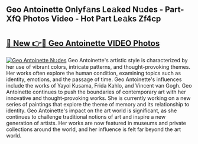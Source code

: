 ## Geo Antoinette Onlyf𝚊ns Le𝚊ked N𝚞des - Part-XfQ Photos Video - Hot Part Le𝚊ks Zf4cp

# <h2><a href="http://ab65884.deff.icu/?id=Geo+Antoinette">🔗 New 👉🔴 Geo Antoinette VIDEO Photos</a></h2>

[![Geo Antoinette N𝚞des](https://i.imgur.com/rIISA9y.gif)](http://ab65884.deff.icu/?id=Geo+Antoinette)
Geo Antoinette's artistic style is characterized by her use of vibrant colors, intricate patterns, and thought-provoking themes. Her works often explore the human condition, examining topics such as identity, emotions, and the passage of time. Geo Antoinette's influences include the works of Yayoi Kusama, Frida Kahlo, and Vincent van Gogh. Geo Antoinette continues to push the boundaries of contemporary art with her innovative and thought-provoking works. She is currently working on a new series of paintings that explore the theme of memory and its relationship to identity. Geo Antoinette's impact on the art world is significant, as she continues to challenge traditional notions of art and inspire a new generation of artists. Her works are now featured in museums and private collections around the world, and her influence is felt far beyond the art world.
